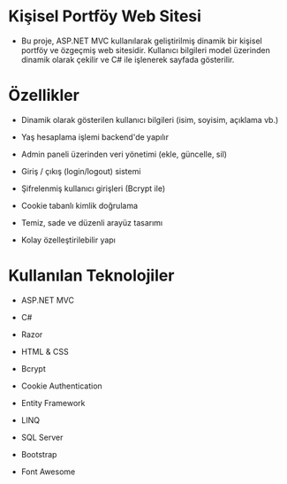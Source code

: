 # Kişisel Portföy Web Sitesi
- Bu proje, ASP.NET MVC kullanılarak geliştirilmiş dinamik bir kişisel portföy ve özgeçmiş web sitesidir. Kullanıcı bilgileri model üzerinden dinamik olarak çekilir ve C# ile işlenerek sayfada gösterilir.

# Özellikler
- Dinamik olarak gösterilen kullanıcı bilgileri (isim, soyisim, açıklama vb.)

- Yaş hesaplama işlemi backend'de yapılır

- Admin paneli üzerinden veri yönetimi (ekle, güncelle, sil)

- Giriş / çıkış (login/logout) sistemi

- Şifrelenmiş kullanıcı girişleri (Bcrypt ile)

- Cookie tabanlı kimlik doğrulama

- Temiz, sade ve düzenli arayüz tasarımı

- Kolay özelleştirilebilir yapı

# Kullanılan Teknolojiler
- ASP.NET MVC

- C#

- Razor

- HTML & CSS

- Bcrypt

- Cookie Authentication

- Entity Framework

- LINQ

- SQL Server

- Bootstrap

- Font Awesome
